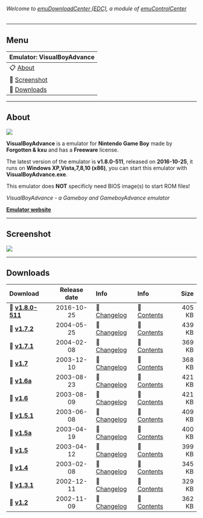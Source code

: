 ###### Welcome to [emuDownloadCenter (EDC)](https://github.com/PhoenixInteractiveNL/emuDownloadCenter/wiki/), a module of [emuControlCenter](https://github.com/PhoenixInteractiveNL/emuControlCenter/wiki/)
***
## Menu
| **Emulator: VisualBoyAdvance** |
|:---------|
| :clipboard: [About](#about) |
| :sunrise: [Screenshot](#screenshot) |
| :floppy_disk: [Downloads](#downloads) |
***
## About
![](https://github.com/PhoenixInteractiveNL/emuDownloadCenter/wiki/images_emulator/visualboyadvance_logo_200.jpg)

**VisualBoyAdvance** is a emulator for **Nintendo Game Boy** made by **Forgotten & kxu** and has a **Freeware** license.

The latest version of the emulator is **v1.8.0-511**, released on **2016-10-25**, it runs on **Windows XP,Vista,7,8,10 (x86)**, you can start this emulator with **VisualBoyAdvance.exe**.

This emulator does **NOT** specificly need BIOS image(s) to start ROM files!

_VisualBoyAdvance - a Gameboy and GameboyAdvance emulator_

[**Emulator website**](http://sourceforge.net/projects/vba)
***
## Screenshot
![](https://raw.githubusercontent.com/PhoenixInteractiveNL/emuDownloadCenter/master/hooks/visualboyadvance/screen.jpg)
***
## Downloads
| Download | Release date  | Info       | Info       | Size       |
|:---------|:-------------:|:-----------|:-----------|-----------:|
| :floppy_disk: [**v1.8.0-511**](https://github.com/PhoenixInteractiveNL/edc-repo0002/raw/master/visualboyadvance/1.8.0-511.7z) | 2016-10-25 | :page_facing_up: [Changelog](https://github.com/PhoenixInteractiveNL/edc-repo0002/blob/master/visualboyadvance/1.8.0-511_changelog.txt) | :mag_right: [Contents](https://github.com/PhoenixInteractiveNL/edc-repo0002/blob/master/visualboyadvance/1.8.0-511_contents.txt) | 405 KB |
| :floppy_disk: [**v1.7.2**](https://github.com/PhoenixInteractiveNL/edc-repo0002/raw/master/visualboyadvance/1.7.2.7z) | 2004-05-25 | :page_facing_up: [Changelog](https://github.com/PhoenixInteractiveNL/edc-repo0002/blob/master/visualboyadvance/1.7.2_changelog.txt) | :mag_right: [Contents](https://github.com/PhoenixInteractiveNL/edc-repo0002/blob/master/visualboyadvance/1.7.2_contents.txt) | 439 KB |
| :floppy_disk: [**v1.7.1**](https://github.com/PhoenixInteractiveNL/edc-repo0002/raw/master/visualboyadvance/1.7.1.7z) | 2004-02-08 | :page_facing_up: [Changelog](https://github.com/PhoenixInteractiveNL/edc-repo0002/blob/master/visualboyadvance/1.7.1_changelog.txt) | :mag_right: [Contents](https://github.com/PhoenixInteractiveNL/edc-repo0002/blob/master/visualboyadvance/1.7.1_contents.txt) | 369 KB |
| :floppy_disk: [**v1.7**](https://github.com/PhoenixInteractiveNL/edc-repo0002/raw/master/visualboyadvance/1.7.7z) | 2003-12-10 | :page_facing_up: [Changelog](https://github.com/PhoenixInteractiveNL/edc-repo0002/blob/master/visualboyadvance/1.7_changelog.txt) | :mag_right: [Contents](https://github.com/PhoenixInteractiveNL/edc-repo0002/blob/master/visualboyadvance/1.7_contents.txt) | 368 KB |
| :floppy_disk: [**v1.6a**](https://github.com/PhoenixInteractiveNL/edc-repo0002/raw/master/visualboyadvance/1.6a.7z) | 2003-08-23 | :page_facing_up: [Changelog](https://github.com/PhoenixInteractiveNL/edc-repo0002/blob/master/visualboyadvance/1.6a_changelog.txt) | :mag_right: [Contents](https://github.com/PhoenixInteractiveNL/edc-repo0002/blob/master/visualboyadvance/1.6a_contents.txt) | 421 KB |
| :floppy_disk: [**v1.6**](https://github.com/PhoenixInteractiveNL/edc-repo0002/raw/master/visualboyadvance/1.6.7z) | 2003-08-09 | :page_facing_up: [Changelog](https://github.com/PhoenixInteractiveNL/edc-repo0002/blob/master/visualboyadvance/1.6_changelog.txt) | :mag_right: [Contents](https://github.com/PhoenixInteractiveNL/edc-repo0002/blob/master/visualboyadvance/1.6_contents.txt) | 421 KB |
| :floppy_disk: [**v1.5.1**](https://github.com/PhoenixInteractiveNL/edc-repo0002/raw/master/visualboyadvance/1.5.1.7z) | 2003-06-08 | :page_facing_up: [Changelog](https://github.com/PhoenixInteractiveNL/edc-repo0002/blob/master/visualboyadvance/1.5.1_changelog.txt) | :mag_right: [Contents](https://github.com/PhoenixInteractiveNL/edc-repo0002/blob/master/visualboyadvance/1.5.1_contents.txt) | 409 KB |
| :floppy_disk: [**v1.5a**](https://github.com/PhoenixInteractiveNL/edc-repo0002/raw/master/visualboyadvance/1.5a.7z) | 2003-04-19 | :page_facing_up: [Changelog](https://github.com/PhoenixInteractiveNL/edc-repo0002/blob/master/visualboyadvance/1.5a_changelog.txt) | :mag_right: [Contents](https://github.com/PhoenixInteractiveNL/edc-repo0002/blob/master/visualboyadvance/1.5a_contents.txt) | 400 KB |
| :floppy_disk: [**v1.5**](https://github.com/PhoenixInteractiveNL/edc-repo0002/raw/master/visualboyadvance/1.5.7z) | 2003-04-12 | :page_facing_up: [Changelog](https://github.com/PhoenixInteractiveNL/edc-repo0002/blob/master/visualboyadvance/1.5_changelog.txt) | :mag_right: [Contents](https://github.com/PhoenixInteractiveNL/edc-repo0002/blob/master/visualboyadvance/1.5_contents.txt) | 399 KB |
| :floppy_disk: [**v1.4**](https://github.com/PhoenixInteractiveNL/edc-repo0002/raw/master/visualboyadvance/1.4.7z) | 2003-02-08 | :page_facing_up: [Changelog](https://github.com/PhoenixInteractiveNL/edc-repo0002/blob/master/visualboyadvance/1.4_changelog.txt) | :mag_right: [Contents](https://github.com/PhoenixInteractiveNL/edc-repo0002/blob/master/visualboyadvance/1.4_contents.txt) | 345 KB |
| :floppy_disk: [**v1.3.1**](https://github.com/PhoenixInteractiveNL/edc-repo0002/raw/master/visualboyadvance/1.3.1.7z) | 2002-12-11 | :page_facing_up: [Changelog](https://github.com/PhoenixInteractiveNL/edc-repo0002/blob/master/visualboyadvance/1.3.1_changelog.txt) | :mag_right: [Contents](https://github.com/PhoenixInteractiveNL/edc-repo0002/blob/master/visualboyadvance/1.3.1_contents.txt) | 329 KB |
| :floppy_disk: [**v1.2**](https://github.com/PhoenixInteractiveNL/edc-repo0002/raw/master/visualboyadvance/1.2.7z) | 2002-11-09 | :page_facing_up: [Changelog](https://github.com/PhoenixInteractiveNL/edc-repo0002/blob/master/visualboyadvance/1.2_changelog.txt) | :mag_right: [Contents](https://github.com/PhoenixInteractiveNL/edc-repo0002/blob/master/visualboyadvance/1.2_contents.txt) | 362 KB |
